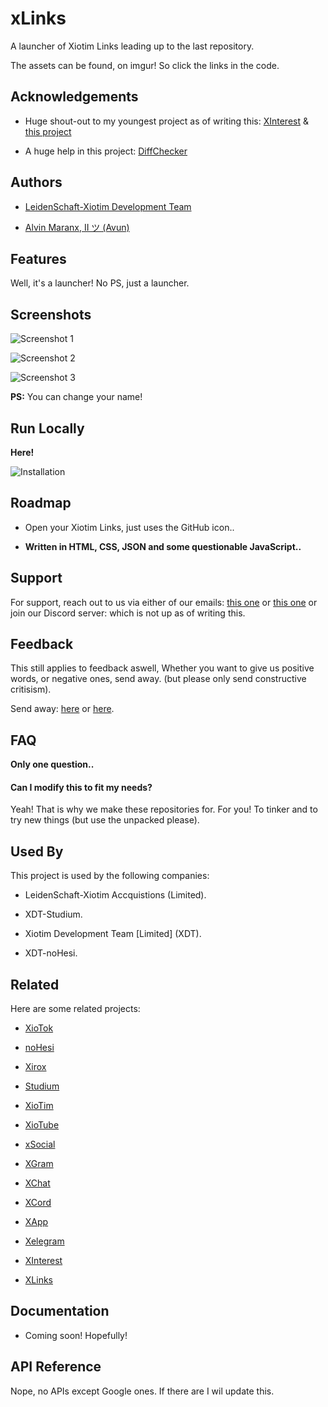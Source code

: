 
# xLinks

A launcher of Xiotim Links leading up to the last repository.

The assets can be found, on imgur! So click the links in the code.

## Acknowledgements

 - Huge shout-out to my youngest project as of writing this: [XInterest](https://github.com/l-xdt/xinterest/) & [this project](https://github.com/l-xdt/xLinks/)

 - A huge help in this project: [DiffChecker](https://www.diffchecker.com)


## Authors

- [LeidenSchaft-Xiotim Development Team](https://www.github.com/l-xdt/)

- [Alvin Maranx, II ツ (Avun)](https://github.com/avunii/)


## Features

Well, it's a launcher! No PS, just a launcher.

## Screenshots

![Screenshot 1](Screenshots/Screenshot_1.jpg)

![Screenshot 2](Screenshots/Screenshot_2.jpg)

![Screenshot 3](Screenshots/Screenshot_3.jpg)

**PS:** You can change your name!

## Run Locally

**Here!**

![Installation](Screenshots/install.gif)


## Roadmap

- Open your Xiotim Links, just uses the GitHub icon..

- **Written in HTML, CSS, JSON and some questionable JavaScript..**


## Support


For support, reach out to us via either of our emails: [this one](mailto:trowesigames@gmail.com) or [this one](mailto:leidenschaft.tech@hotmail.com) or join our Discord server: which is not up as of writing this.

## Feedback

This still applies to feedback aswell, Whether you want to give us positive words, or negative ones, send away. (but please only send constructive critisism).

Send away: [here](mailto:trowesigames@gmail.com) or [here](mailto:leidenschaft.tech@hotmail.com).


## FAQ

**Only one question..**

#### Can I modify this to fit my needs?

Yeah! That is why we make these repositories for. For you! To tinker and to try new things (but use the unpacked please).


## Used By

This project is used by the following companies:

- LeidenSchaft-Xiotim Accquistions (Limited).

- XDT-Studium.

- Xiotim Development Team [Limited] (XDT).

- XDT-noHesi.


## Related


Here are some related projects:

- [XioTok](https://github.com/l-xdt/xiotok/)

- [noHesi](https://github.com/l-xdt/no-hesi/)

- [Xirox](https://github.com/l-xdt/xirox/)

- [Studium](https://github.com/l-xdt/studium/)

- [XioTim](https://github.com/l-xdt/xiotim/)

- [XioTube](https://github.com/l-xdt/xiotube/)

- [xSocial](https://github.com/l-xdt/xSocial/)

- [XGram](https://github.com/l-xdt/xgram/)

- [XChat](https://github.com/l-xdt/xchat/)

- [XCord](https://github.com/l-xdt/xcord/)

- [XApp](https://github.com/l-xdt/xapp/)

- [Xelegram](https://github.com/l-xdt/xelegram/)

- [XInterest](https://github.com/l-xdt/xInterest/)

- [XLinks](https://github.com/l-xdt/xLinks/)


## Documentation

- Coming soon! Hopefully!


## API Reference

Nope, no APIs except Google ones. If there are I wil update this.

